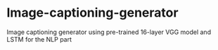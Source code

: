 # Image-captioning-generator
Image captioning generator using pre-trained 16-layer VGG model and LSTM for the NLP part
